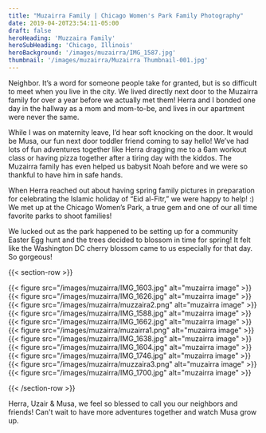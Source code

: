 ```yaml
---
title: "Muzairra Family | Chicago Women's Park Family Photography"
date: 2019-04-20T23:54:11-05:00
draft: false
heroHeading: 'Muzzaira Family'
heroSubHeading: 'Chicago, Illinois'
heroBackground: '/images/muzairra/IMG_1587.jpg'
thumbnail: '/images/muzairra/Muzairra Thumbnail-001.jpg'
---
```


Neighbor. It’s a word for someone people take for granted, but is so difficult to meet when you live in the city. We lived directly next door to the Muzairra family for over a year before we actually met them! Herra and I bonded one day in the hallway as a mom and mom-to-be, and lives in our apartment were never the same. 

While I was on maternity leave, I’d hear soft knocking on the door. It would be Musa, our fun next door toddler friend coming to say hello! We’ve had lots of fun adventures together like Herra dragging me to a 6am workout class or having pizza together after a tiring day with the kiddos. The Muzairra family has even helped us babysit Noah before and we were so thankful to have him in safe hands. 

When Herra reached out about having spring family pictures in preparation for celebrating the Islamic holiday of “Eid al-Fitr,” we were happy to help! :) We met up at the Chicago Women’s Park, a true gem and one of our all time favorite parks to shoot families!

We lucked out as the park happened to be setting up for a community Easter Egg hunt and the trees decided to blossom in time for spring! It felt like the Washington DC cherry blossom came to us especially for that day. So gorgeous!

{{< section-row >}}

{{< figure src="/images/muzairra/IMG_1603.jpg" alt="muzairra image" >}}
{{< figure src="/images/muzairra/IMG_1626.jpg" alt="muzairra image" >}}
{{< figure src="/images/muzairra/muzzaira2.png" alt="muzairra image" >}}
{{< figure src="/images/muzairra/IMG_1588.jpg" alt="muzairra image" >}}
{{< figure src="/images/muzairra/IMG_1662.jpg" alt="muzairra image" >}}
{{< figure src="/images/muzairra/muzairra1.png" alt="muzairra image" >}}
{{< figure src="/images/muzairra/IMG_1638.jpg" alt="muzairra image" >}}
{{< figure src="/images/muzairra/IMG_1604.jpg" alt="muzairra image" >}}
{{< figure src="/images/muzairra/IMG_1746.jpg" alt="muzairra image" >}}
{{< figure src="/images/muzairra/muzzaira3.png" alt="muzairra image" >}}
{{< figure src="/images/muzairra/IMG_1700.jpg" alt="muzairra image" >}}

{{< /section-row >}}

Herra, Uzair & Musa, we feel so blessed to call you our neighbors and friends! Can't wait to have more adventures together and watch Musa grow up. 